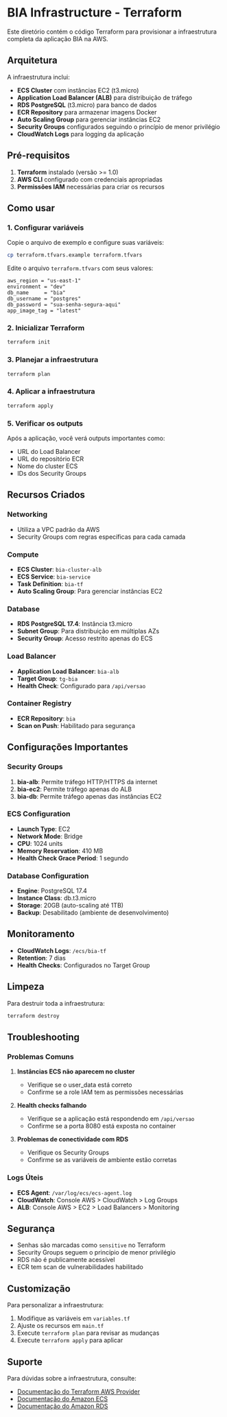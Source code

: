 # BIA Infrastructure - Terraform

Este diretório contém o código Terraform para provisionar a infraestrutura completa da aplicação BIA na AWS.

## Arquitetura

A infraestrutura inclui:

- **ECS Cluster** com instâncias EC2 (t3.micro)
- **Application Load Balancer (ALB)** para distribuição de tráfego
- **RDS PostgreSQL** (t3.micro) para banco de dados
- **ECR Repository** para armazenar imagens Docker
- **Auto Scaling Group** para gerenciar instâncias EC2
- **Security Groups** configurados seguindo o princípio de menor privilégio
- **CloudWatch Logs** para logging da aplicação

## Pré-requisitos

1. **Terraform** instalado (versão >= 1.0)
2. **AWS CLI** configurado com credenciais apropriadas
3. **Permissões IAM** necessárias para criar os recursos

## Como usar

### 1. Configurar variáveis

Copie o arquivo de exemplo e configure suas variáveis:

```bash
cp terraform.tfvars.example terraform.tfvars
```

Edite o arquivo `terraform.tfvars` com seus valores:

```hcl
aws_region = "us-east-1"
environment = "dev"
db_name     = "bia"
db_username = "postgres"
db_password = "sua-senha-segura-aqui"
app_image_tag = "latest"
```

### 2. Inicializar Terraform

```bash
terraform init
```

### 3. Planejar a infraestrutura

```bash
terraform plan
```

### 4. Aplicar a infraestrutura

```bash
terraform apply
```

### 5. Verificar os outputs

Após a aplicação, você verá outputs importantes como:

- URL do Load Balancer
- URL do repositório ECR
- Nome do cluster ECS
- IDs dos Security Groups

## Recursos Criados

### Networking
- Utiliza a VPC padrão da AWS
- Security Groups com regras específicas para cada camada

### Compute
- **ECS Cluster**: `bia-cluster-alb`
- **ECS Service**: `bia-service`
- **Task Definition**: `bia-tf`
- **Auto Scaling Group**: Para gerenciar instâncias EC2

### Database
- **RDS PostgreSQL 17.4**: Instância t3.micro
- **Subnet Group**: Para distribuição em múltiplas AZs
- **Security Group**: Acesso restrito apenas do ECS

### Load Balancer
- **Application Load Balancer**: `bia-alb`
- **Target Group**: `tg-bia`
- **Health Check**: Configurado para `/api/versao`

### Container Registry
- **ECR Repository**: `bia`
- **Scan on Push**: Habilitado para segurança

## Configurações Importantes

### Security Groups

1. **bia-alb**: Permite tráfego HTTP/HTTPS da internet
2. **bia-ec2**: Permite tráfego apenas do ALB
3. **bia-db**: Permite tráfego apenas das instâncias EC2

### ECS Configuration

- **Launch Type**: EC2
- **Network Mode**: Bridge
- **CPU**: 1024 units
- **Memory Reservation**: 410 MB
- **Health Check Grace Period**: 1 segundo

### Database Configuration

- **Engine**: PostgreSQL 17.4
- **Instance Class**: db.t3.micro
- **Storage**: 20GB (auto-scaling até 1TB)
- **Backup**: Desabilitado (ambiente de desenvolvimento)

## Monitoramento

- **CloudWatch Logs**: `/ecs/bia-tf`
- **Retention**: 7 dias
- **Health Checks**: Configurados no Target Group

## Limpeza

Para destruir toda a infraestrutura:

```bash
terraform destroy
```

## Troubleshooting

### Problemas Comuns

1. **Instâncias ECS não aparecem no cluster**
   - Verifique se o user_data está correto
   - Confirme se a role IAM tem as permissões necessárias

2. **Health checks falhando**
   - Verifique se a aplicação está respondendo em `/api/versao`
   - Confirme se a porta 8080 está exposta no container

3. **Problemas de conectividade com RDS**
   - Verifique os Security Groups
   - Confirme se as variáveis de ambiente estão corretas

### Logs Úteis

- **ECS Agent**: `/var/log/ecs/ecs-agent.log`
- **CloudWatch**: Console AWS > CloudWatch > Log Groups
- **ALB**: Console AWS > EC2 > Load Balancers > Monitoring

## Segurança

- Senhas são marcadas como `sensitive` no Terraform
- Security Groups seguem o princípio de menor privilégio
- RDS não é publicamente acessível
- ECR tem scan de vulnerabilidades habilitado

## Customização

Para personalizar a infraestrutura:

1. Modifique as variáveis em `variables.tf`
2. Ajuste os recursos em `main.tf`
3. Execute `terraform plan` para revisar as mudanças
4. Execute `terraform apply` para aplicar

## Suporte

Para dúvidas sobre a infraestrutura, consulte:

- [Documentação do Terraform AWS Provider](https://registry.terraform.io/providers/hashicorp/aws/latest/docs)
- [Documentação do Amazon ECS](https://docs.aws.amazon.com/ecs/)
- [Documentação do Amazon RDS](https://docs.aws.amazon.com/rds/)
